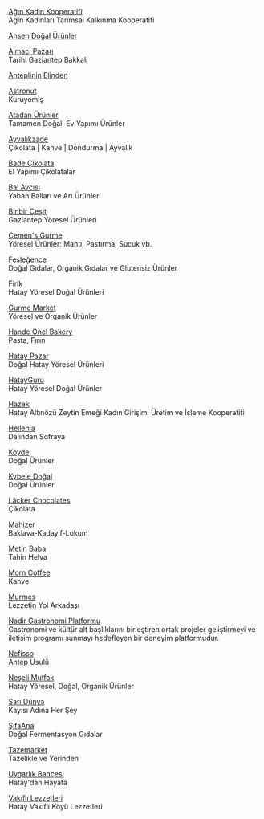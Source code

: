 <p>
<a href="https://www.aginkadinkooperatifi.com/">Ağın Kadın Kooperatifi</a>
<br>Ağın Kadınları Tarımsal Kalkınma Kooperatifi
</p>
<p>
<a href="https://ahsendogalurunler.com/">Ahsen Doğal Ürünler</a>
</p>
<p>
<a href="https://www.almacipazari.com.tr/">Almacı Pazarı</a>
<br>Tarihi Gaziantep Bakkalı
</p>
<p>
<a href="https://www.anteplininelinden.com/">Anteplinin Elinden</a>
</p>
<p>
<a href="https://astronutturkey.com/">Astronut</a>
<br>Kuruyemiş
</p>
<p>
<a href="https://www.atadanurunler.com/">Atadan Ürünler</a>
<br>Tamamen Doğal, Ev Yapımı Ürünler
</p>
<p>
<a href="https://www.ayvalikzade.com/">Ayvalıkzade</a>
<br>Çikolata | Kahve | Dondurma | Ayvalık
</p>
<p>
<a href="https://badecikolata.com/">Bade Çikolata</a>
<br>El Yapımı Çikolatalar
</p> 
<p>
<a href="https://www.balavcisi.com/">Bal Avcısı</a>
<br>Yaban Balları ve Arı Ürünleri
</p>
<p>
<a href="https://www.1001cesit.com.tr/">Binbir Çeşit</a>
<br>Gaziantep Yöresel Ürünleri
</p>
<p>
<a href="https://www.cemens.com.tr/">Çemen's Gurme</a>
<br>Yöresel Ürünler: Mantı, Pastırma, Sucuk vb.
</p> 
<p>
<a href="https://www.feslegence.com/">Fesleğence</a>
<br>Doğal Gıdalar, Organik Gıdalar ve Glutensiz Ürünler
</p> 
<p>
<a href="https://firik.com.tr/">Firik</a>
<br>Hatay Yöresel Doğal Ürünleri
</p> 
<p>
<a href="https://www.gurmemarket.com/">Gurme Market</a>
<br>Yöresel ve Organik Ürünler
</p> 
<p>
<a href="https://www.handeonel.com/">Hande Önel Bakery</a>
<br>Pasta, Fırın
</p> 
<p>
<a href="https://www.hataypazar.com/">Hatay Pazar</a>
<br>Doğal Hatay Yöresel Ürünleri
</p> 
<p>
<a href="https://www.hatayguru.com/">HatayGuru</a>
<br>Hatay Yöresel Doğal Ürünler
</p> 
<p>
<a href="https://www.hazek.com.tr/">Hazek</a>
<br>Hatay Altınözü Zeytin Emeği Kadın Girişimi Üretim ve İşleme Kooperatifi
</p> 
<p>
<a href="https://www.hellenia.com.tr/">Hellenia</a>
<br>Dalından Sofraya
</p> 
<p>
<a href="https://www.koyde.com/">Köyde</a>
<br>Doğal Ürünler
</p> 
<p>
<a href="https://kybeledogal.com/">Kybele Doğal</a>
<br>Doğal Ürünler
</p> 
<p>
<a href="https://www.lackerchocolates.com/">Läcker Chocolates</a>
<br>Çikolata
</p> 
<p>
<a href="https://www.mahizer.com.tr/">Mahizer</a>
<br>Baklava-Kadayıf-Lokum
</p> 
<p>
<a href="https://www.metinbaba.com.tr/">Metin Baba</a>
<br>Tahin Helva
</p> 
<p>
<a href="https://www.morncoffee.com/">Morn Coffee</a>
<br>Kahve
</p> 
<p>
<a href="https://www.murmes.com.tr/">Murmes</a>
<br>Lezzetin Yol Arkadaşı
</p> 
<p>
<a href="https://www.ngp.com.tr/?lang=tr">Nadir Gastronomi Platformu</a>
<br>Gastronomi ve kültür alt başlıklarını birleştiren ortak projeler geliştirmeyi ve iletişim programı sunmayı hedefleyen bir deneyim platformudur.
</p> 
<p>
<a href="https://www.nefisso.com.tr/">Nefisso</a>
<br>Antep Usulü
</p>
<p>
<a href="https://www.neselimutfakhatay.com/">Neşeli Mutfak</a>
<br>Hatay Yöresel, Doğal, Organik Ürünler
</p>
<p>
<a href="https://www.kayisiadinahersey.com/">Sarı Dünya</a>
<br>Kayısı Adına Her Şey
</p> 
<p>
<a href="https://www.sifaana.com.tr/">ŞifaAna</a>
<br>Doğal Fermentasyon Gıdalar
</p> 
<p>
<a href="https://www.tazemarket.co/">Tazemarket</a>
<br>Tazelikle ve Yerinden
</p> 
<p>
<a href="https://www.uygarlikbahcesi.com/">Uygarlık Bahçesi</a>
<br>Hatay'dan Hayata
</p> 
<p>
<a href="https://vakiflilezzetleri.com/">Vakıflı Lezzetleri</a>
<br>Hatay Vakıflı Köyü Lezzetleri
</p> 

